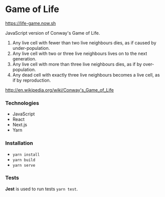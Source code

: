 # Game of Life

https://life-game.now.sh

JavaScript version of Conway's Game of Life.

1. Any live cell with fewer than two live neighbours dies, as if caused by under-population.
2. Any live cell with two or three live neighbours lives on to the next generation.
3. Any live cell with more than three live neighbours dies, as if by over-population.
4. Any dead cell with exactly three live neighbours becomes a live cell, as if by reproduction.

http://en.wikipedia.org/wiki/Conway's_Game_of_Life

### Technologies
- JavaScript
- React
- Next.js
- Yarn

### Installation

- `yarn install`
- `yarn build`
- `yarn serve`

### Tests

**Jest** is used to run tests `yarn test`.
